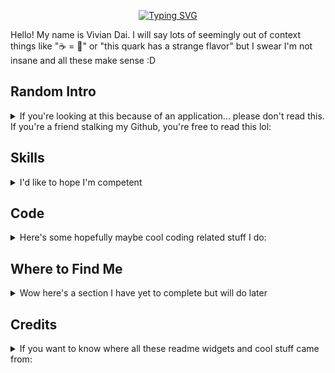 <div align="center">

[![Typing SVG](https://readme-typing-svg.herokuapp.com?color=00FF00&center=true&vCenter=true&lines=Hey+there!;My+name+is+Vivian+Dai)](https://git.io/typing-svg)

</div>

Hello! My name is Vivian Dai. I will say lots of seemingly out of context things like "☕ = 🍩" or "this quark has a strange flavor" but I swear I'm not insane and all these make sense :D

## Random Intro

<details>

<summary>If you're looking at this because of an application... please don't read this. If you're a friend stalking my Github, you're free to read this lol:</summary>

Visitors:

![visitors badge](https://visitor-badge.glitch.me/badge?page_id=https://github.com/vivian-dai)

I'm watching 👀

Have you heard of the [million monkey theorem](https://en.wikipedia.org/wiki/Infinite_monkey_theorem) before? If you have a million monkeys who each spend a million years typing at a typewriter, somewhere, eventually, collectively, the entire works of Shakespeare will be typed out. In one of Janet Tashjian's works (I think this is right), it mentions the works of Shakespeare will not be the only thing that gets typed out. Somewhere along the way, several other important works will be typed out as well. However, most of the things the monkeys type is still giberish. This theorem is an accurate representation of how I work. I am but a mindless monkey who types things until things work. 🐒

</details>

## Skills

<details>

<summary>I'd like to hope I'm competent</summary>

I definitely know what I'm doing

<img src="./assets/java.svg" width="32">
<img src="./assets/python.svg" width="32">
<img src="./assets/html.svg" width="32">
<img src="./assets/css.svg" width="32">
<img src="./assets/js.svg" width="32">
<img src="./assets/git.svg" width="32">

</details>

## Code

<details>

<summary>Here's some hopefully maybe cool coding related stuff I do:</summary>

<div align="center">

[![User stats](https://github-readme-stats.vercel.app/api?username=vivian-dai&show_icons=true&count_private=true&include_all_commits=true&theme=tokyonight&hide_rank=true)](https://github.com/anuraghazra/github-readme-stats)
[![Most used languages](https://github-readme-stats.vercel.app/api/top-langs/?username=vivian-dai&count_private=true&include_all_commits=true&theme=tokyonight&layout=compact&langs_count=8)](https://github.com/anuraghazra/github-readme-stats)[![GitHub Streak](https://github-readme-streak-stats.herokuapp.com?user=vivian-dai&theme=tokyonight)](https://git.io/streak-stats)

</div>

Most of my projects are probably in either Java or Python. Surprisingly enough, I actually do use Java for some things outside of school projects. My coding patterns are pretty random and depend entirely on how much motivation I have.

### Hackathons

<details>

<summary>I think the right thing to say is "go check out my <a href="https://devpost.com/viviandai">Devpost</a>"</summary>

I guess I'll only list the hackathons where we won stuff:

[*YRHacks 2021*](https://yrhacks.devpost.com/): our team won the sustainabiity prize.

[![YRHacks](https://github-readme-stats.vercel.app/api/pin/?username=KathleenX7&repo=YRHacks&theme=tokyonight&show_owner=true)](https://github.com/KathleenX7/YRHacks)

</details>

### Projects

In all honesty, I've pinned my few cool projects but I'll probably update this later.

### Writeups

A writeup written by me is most likely just a dump of thought process.

#### CTFs

<details>

<summary>I like attempting CTFs from time to time. The keyword here is definitely "attemping" since I'm not exactly great at them.</summary>

I plan to do more CTFs and only include major ones later.

[*PicoCTF 2021*](https://picoctf.org/competitions/2021-spring.html): our team ranked 353<sup>rd</sup> globally and 29<sup>th</sup> in Canada

[![PicoCTF 2021 writeup](https://github-readme-stats.vercel.app/api/pin/?username=vivian-dai&repo=picoCTF2021-Writeup&theme=tokyonight&show_owner=true)](https://vivian-dai.github.io/PicoCTF2021-Writeup/)

[*Angstrom CTF 2021*](https://2021.angstromctf.com/): a 100% random CTF I attended. My team ranked 457<sup>th</sup>

[![angstromCTF 2021 Writeup](https://github-readme-stats.vercel.app/api/pin/?username=vivian-dai&repo=angstromCTF-2021-Writeup&theme=tokyonight&show_owner=true)](https://github.com/vivian-dai/angstromCTF-2021-Writeup)

</details>

#### Others

<details>

<summary>My non CTF writeups I thought might be worth a mention</summary>

I swear I'm 100% qualified to be making writeups on other things:

[*Over the Wire Bandit*](https://overthewire.org/wargames/bandit/) is a nice beginner level Wargame. I'm probably mostly using the [writeup](https://www.notion.so/Over-the-Wire-Bandit-d532f721481b4c298be2cb7a4db65514) to figure out how to use other tools

[CCC](https://cemc.uwaterloo.ca/contests/past_contests.html#ccc) is the closest I'm ever going to get to competitive programming. I'll add more questions later.

[![CCC solutions](https://github-readme-stats.vercel.app/api/pin/?username=vivian-dai&repo=CCC-solutions&theme=tokyonight&show_owner=true)](https://github.com/vivian-dai/CCC-solutions)

</details>

</details>

## Where to Find Me

<details>

<summary>Wow here's a section I have yet to complete but will do later</summary>

<a href="https://github.com/vivian-dai/"><img src="./assets/github.svg" width="32"></a>

</details>

## Credits

<details>

<summary>If you want to know where all these readme widgets and cool stuff came from:</summary>

* Header image from [https://github.com/DenverCoder1/readme-typing-svg](https://github.com/DenverCoder1/readme-typing-svg)
* Visitor badge from [https://github.com/jwenjian/visitor-badge](https://github.com/jwenjian/visitor-badge)
* Top languages, Github stats, and Github repos from [https://github.com/anuraghazra/github-readme-stats](https://github.com/anuraghazra/github-readme-stats)
* Coding streak from [https://github.com/DenverCoder1/github-readme-streak-stats](https://github.com/DenverCoder1/github-readme-streak-stats)
* SVG icons from [https://github.com/simple-icons/simple-icons#cdn-usage](https://github.com/simple-icons/simple-icons#cdn-usage), I added a fill for colours

</details>

<!--
**vivian-dai/vivian-dai** is a ✨ _special_ ✨ repository because its `README.md` (this file) appears on your GitHub profile.

Here are some ideas to get you started:

- 🔭 I’m currently working on ...
- 🌱 I’m currently learning ...
- 👯 I’m looking to collaborate on ...
- 🤔 I’m looking for help with ...
- 💬 Ask me about ...
- 📫 How to reach me: ...
- 😄 Pronouns: ...
- ⚡ Fun fact: ...
-->
